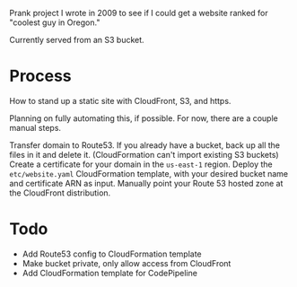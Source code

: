 Prank project I wrote in 2009 to see if I could get a website ranked for "coolest guy in Oregon."

Currently served from an S3 bucket.

# Process

How to stand up a static site with CloudFront, S3, and https.

Planning on fully automating this, if possible. For now, there are a couple
manual steps.

Transfer domain to Route53.
If you already have a bucket, back up all the files in it and delete it.
(CloudFormation can't import existing S3 buckets)
Create a certificate for your domain in the `us-east-1` region.
Deploy the `etc/website.yaml` CloudFormation template, with your 
desired bucket name and certificate ARN as input. 
Manually point your Route 53 hosted zone at the CloudFront distribution.

# Todo
- Add Route53 config to CloudFormation template
- Make bucket private, only allow access from CloudFront
- Add CloudFormation template for CodePipeline
